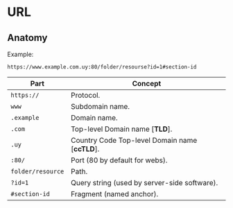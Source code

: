 # URL

## Anatomy

Example:

```https
https://www.example.com.uy:80/folder/resourse?id=1#section-id
```

Part | Concept
--- | ---
`https://` | Protocol.
`www` | Subdomain name.
`.example` | Domain name.
`.com` | Top-level Domain name [**TLD**].
`.uy` | Country Code Top-level Domain name [**ccTLD**].
`:80/` | Port (80 by default for webs).
`folder/resource` | Path.
`?id=1` | Query string (used by server-side software).
`#section-id` | Fragment (named anchor).
